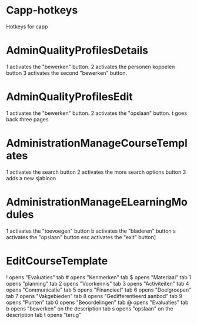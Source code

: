 # Capp-hotkeys
Hotkeys for capp

# AdminQualityProfilesDetails
1 activates the "bewerken" button.
2 activates the personen koppelen button
3 activates the second "bewerken" button.

# AdminQualityProfilesEdit
1 activates the "bewerken" button.
2 activates the "opslaan" button.
t goes back three pages

# AdministrationManageCourseTemplates
1 activates the search button
2 activates the more search options button
3 adds a new sjabloon

# AdministrationManageELearningModules
1 activates the "toevoegen" button
b activates the "bladeren" button
s activates the "opslaan" button
esc activates the "exit" button]

# EditCourseTemplate
! opens "Evaluaties" tab
\# opens "Kenmerken" tab
$ opens "Materiaal" tab
1 opens "planning" tab
2 opens "Voorkennis" tab
3 opens "Activiteiten" tab
4 opens "Communicatie" tab
5 opens "Financieel" tab
6 opens "Doelgroepen" tab
7 opens "Vakgebieden" tab
8 opens "Gedifferentieerd aanbod" tab
9 opens "Punten" tab
0 opens "Beoordelingen" tab
@ opens "Evaluaties" tab
b opens "bewerken" on the description tab
s opens "opslaan" on the description tab
t opens "terug" 

